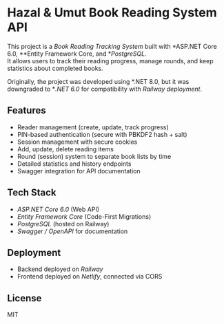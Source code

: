 # Hazal & Umut Book Reading System API

This project is a *Book Reading Tracking System* built with *ASP.NET Core 6.0, **Entity Framework Core, and **PostgreSQL*.  
It allows users to track their reading progress, manage rounds, and keep statistics about completed books.  

Originally, the project was developed using *.NET 8.0, but it was downgraded to **.NET 6.0* for compatibility with *Railway deployment*.

## Features
- Reader management (create, update, track progress)  
- PIN-based authentication (secure with PBKDF2 hash + salt)  
- Session management with secure cookies  
- Add, update, delete reading items  
- Round (session) system to separate book lists by time  
- Detailed statistics and history endpoints  
- Swagger integration for API documentation  

## Tech Stack
- *ASP.NET Core 6.0* (Web API)  
- *Entity Framework Core* (Code-First Migrations)  
- *PostgreSQL* (hosted on Railway)  
- *Swagger / OpenAPI* for documentation  

## Deployment
- Backend deployed on *Railway*  
- Frontend deployed on *Netlify*, connected via CORS  

## License
MIT